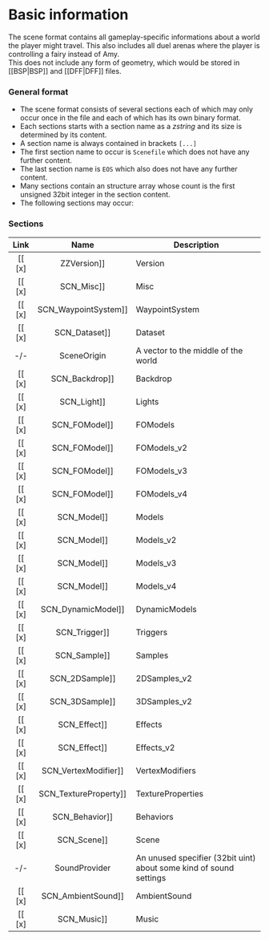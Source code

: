 # Basic information

The scene format contains all gameplay-specific informations about a world the player might travel. This also includes all duel arenas where the player is controlling a fairy instead of Amy. <br/>
This does not include any form of geometry, which would be stored in [[BSP|BSP]] and [[DFF|DFF]] files.

### General format

* The scene format consists of several sections each of which may only occur once in the file and each of which has its own binary format.
* Each sections starts with a section name as a *zstring* and its size is determined by its content.
* A section name is always contained in brackets ```[...]```
* The first section name to occur is ```Scenefile``` which does not have any further content.
* The last section name is ```EOS``` which also does not have any further content.
* Many sections contain an structure array whose count is the first unsigned 32bit integer in the section content.
* The following sections may occur:

### Sections

|             Link             |       Name        | Description |
|:----------------------------:|:-----------------:|-------------|
| [[ [x] |ZZVersion]]           | Version           | information about build version, date/time, author, release country...|
| [[ [x] |SCN_Misc]]            | Misc              | __mostly unknown__ information about the scene in general |
| [[ [x] |SCN_WaypointSystem]]  | WaypointSystem    | __mostly unknown__ information about the waypoints |
| [[ [x] |SCN_Dataset]]         | Dataset           | various gameplay information like scene id or name |
| -/-                          | SceneOrigin       | A vector to the middle of the world |
| [[ [x] |SCN_Backdrop]]        | Backdrop          | A specifier about the background of the scene |
| [[ [x] |SCN_Light]]           | Lights            | A collection of light information |
| [[ [x] |SCN_FOModel]]         | FOModels          | A collection of optional models |
| [[ [x] |SCN_FOModel]]         | FOModels_v2       | ... |
| [[ [x] |SCN_FOModel]]         | FOModels_v3       | ... |
| [[ [x] |SCN_FOModel]]         | FOModels_v4       | ... |
| [[ [x] |SCN_Model]]           | Models            | A collection of important models |
| [[ [x] |SCN_Model]]           | Models_v2         | ... |
| [[ [x] |SCN_Model]]           | Models_v3         | ... |
| [[ [x] |SCN_Model]]           | Models_v4         | ... |
| [[ [x] |SCN_DynamicModel]]    | DynamicModels     | A collection of apparence-changing models |
| [[ [x] |SCN_Trigger]]         | Triggers          | A collection of triggers |
| [[ [x] |SCN_Sample]]          | Samples           | A collection of 2D samples |
| [[ [x] |SCN_2DSample]]        | 2DSamples_v2      | ... |
| [[ [x] |SCN_3DSample]]        | 3DSamples_v2      | A collection of 3D samples |
| [[ [x] |SCN_Effect]]          | Effects           | A collection of effects |
| [[ [x] |SCN_Effect]]          | Effects_v2        | ... |
| [[ [x] |SCN_VertexModifier]]  | VertexModifiers   | __mostly unknown__ collection of vertex modifiers |
| [[ [x] |SCN_TextureProperty]] | TextureProperties | Footsteps applicable to certain textures |
| [[ [x] |SCN_Behavior]]       | Behaviors        | collection of Behaviors tied to models |
| [[ [x] |SCN_Scene]]           | Scene             | __completly unknown__ collection about scene items |
| -/-                          | SoundProvider     | An unused specifier (32bit uint) about some kind of sound settings |
| [[ [x] |SCN_AmbientSound]]    | AmbientSound      | A specifier about the ambient sounds |
| [[ [x] |SCN_Music]]           | Music             | A specifier about the music |
